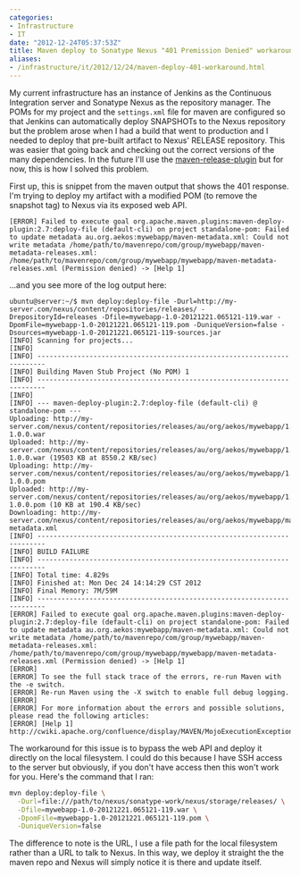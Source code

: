 ```yaml
---
categories:
- Infrastructure
- IT
date: "2012-12-24T05:37:53Z"
title: Maven deploy to Sonatype Nexus "401 Premission Denied" workaround
aliases:
- /infrastructure/it/2012/12/24/maven-deploy-401-workaround.html
---
```

My current infrastructure has an instance of Jenkins as the Continuous Integration server and Sonatype Nexus as the repository manager. The POMs for my project and the `settings.xml` file for maven are configured so that Jenkins can automatically deploy SNAPSHOTs to the Nexus repository but the problem arose when I had a build that went to production and I needed to deploy that pre-built artifact to Nexus' RELEASE repository. This was easier that going back and checking out the correct versions of the many dependencies. In the future I'll use the [maven-release-plugin](http://maven.apache.org/maven-release/maven-release-plugin/index.html) but for now, this is how I solved this problem.

First up, this is snippet from the maven output that shows the 401 response. I'm trying to deploy my artifact with a modified POM (to remove the snapshot tag) to Nexus via its exposed web API.
```
[ERROR] Failed to execute goal org.apache.maven.plugins:maven-deploy-plugin:2.7:deploy-file (default-cli) on project standalone-pom: Failed to update metadata au.org.aekos:mywebapp/maven-metadata.xml: Could not write metadata /home/path/to/mavenrepo/com/group/mywebapp/maven-metadata-releases.xml: /home/path/to/mavenrepo/com/group/mywebapp/mywebapp/maven-metadata-releases.xml (Permission denied) -> [Help 1]
```
...and you see more of the log output here:
```
ubuntu@server:~/$ mvn deploy:deploy-file -Durl=http://my-server.com/nexus/content/repositories/releases/ -DrepositoryId=releases -Dfile=mywebapp-1.0-20121221.065121-119.war -DpomFile=mywebapp-1.0-20121221.065121-119.pom -DuniqueVersion=false -Dsources=mywebapp-1.0-20121221.065121-119-sources.jar
[INFO] Scanning for projects...
[INFO] 
[INFO] ------------------------------------------------------------------------
[INFO] Building Maven Stub Project (No POM) 1
[INFO] ------------------------------------------------------------------------
[INFO] 
[INFO] --- maven-deploy-plugin:2.7:deploy-file (default-cli) @ standalone-pom ---
Uploading: http://my-server.com/nexus/content/repositories/releases/au/org/aekos/mywebapp/1.0.0/mywebapp-1.0.0.war
Uploaded: http://my-server.com/nexus/content/repositories/releases/au/org/aekos/mywebapp/1.0.0/mywebapp-1.0.0.war (19503 KB at 8550.2 KB/sec)
Uploading: http://my-server.com/nexus/content/repositories/releases/au/org/aekos/mywebapp/1.0.0/mywebapp-1.0.0.pom
Uploaded: http://my-server.com/nexus/content/repositories/releases/au/org/aekos/mywebapp/1.0.0/mywebapp-1.0.0.pom (10 KB at 190.4 KB/sec)
Downloading: http://my-server.com/nexus/content/repositories/releases/au/org/aekos/mywebapp/maven-metadata.xml
[INFO] ------------------------------------------------------------------------
[INFO] BUILD FAILURE
[INFO] ------------------------------------------------------------------------
[INFO] Total time: 4.829s
[INFO] Finished at: Mon Dec 24 14:14:29 CST 2012
[INFO] Final Memory: 7M/59M
[INFO] ------------------------------------------------------------------------
[ERROR] Failed to execute goal org.apache.maven.plugins:maven-deploy-plugin:2.7:deploy-file (default-cli) on project standalone-pom: Failed to update metadata au.org.aekos:mywebapp/maven-metadata.xml: Could not write metadata /home/path/to/mavenrepo/com/group/mywebapp/maven-metadata-releases.xml: /home/path/to/mavenrepo/com/group/mywebapp/mywebapp/maven-metadata-releases.xml (Permission denied) -> [Help 1]
[ERROR] 
[ERROR] To see the full stack trace of the errors, re-run Maven with the -e switch.
[ERROR] Re-run Maven using the -X switch to enable full debug logging.
[ERROR] 
[ERROR] For more information about the errors and possible solutions, please read the following articles:
[ERROR] [Help 1] http://cwiki.apache.org/confluence/display/MAVEN/MojoExecutionExceptions
```
The workaround for this issue is to bypass the web API and deploy it directly on the local filesystem. I could do this because I have SSH access to the server but obviously, if you don't have access then this won't work for you. Here's the command that I ran:
```bash
mvn deploy:deploy-file \
  -Durl=file:///path/to/nexus/sonatype-work/nexus/storage/releases/ \
  -Dfile=mywebapp-1.0-20121221.065121-119.war \
  -DpomFile=mywebapp-1.0-20121221.065121-119.pom \
  -DuniqueVersion=false
```
The difference to note is the URL, I use a file path for the local filesystem rather than a URL to talk to Nexus. In this way, we deploy it straight the the maven repo and Nexus will simply notice it is there and update itself.

